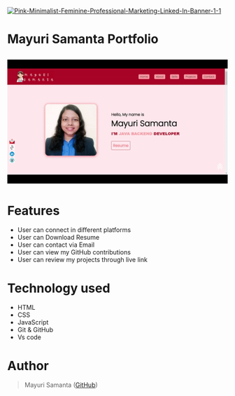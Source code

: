 <a href='https://postimages.org/' target='_blank'><img src='https://i.postimg.cc/zB5GC49D/Pink-Minimalist-Feminine-Professional-Marketing-Linked-In-Banner-1-1.png' border='0' alt='Pink-Minimalist-Feminine-Professional-Marketing-Linked-In-Banner-1-1'/></a>

# Mayuri Samanta Portfolio

<h2 align="center">
  <img src="/Assets/icons/ezgif.com-gif-maker.gif" alt="gif" width="600px" />
  <br>
</h2>

# Features

- User can connect in different platforms
- User can Download Resume
- User can contact via Email
- User can view my GitHub contributions
- User can review my projects through live link

# Technology used 

- HTML
- CSS
- JavaScript
- Git & GitHub
- Vs code

# Author

> Mayuri Samanta ([GitHub](https://github.com/mayurisamanta))